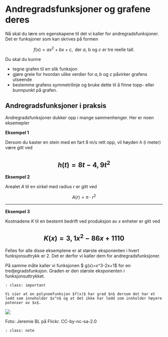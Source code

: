 # Andregradsfunksjoner og grafene deres

Nå skal du lære om egenskapene til det vi kaller for andregradsfunksjoner. Det er funksjoner som kan skrives på formen

$$f(x)=ax^2+bx+c ,  \text{ der  $a$, b og $c$ er tre reelle tall.}$$

Du skal du kunne 

* tegne grafen til en slik funksjon
* gjøre greie for hvordan ulike verdier for $a, b$ og $c$ påvirker grafens utseende
* bestemme grafens symmetrilinje og bruke dette til å finne topp- eller bunnpunkt på grafen.

## Andregradsfunksjoner i praksis

Andregradsfunksjoner dukker opp i mange sammenhenger. Her er noen eksemepler

**Eksempel 1**

Dersom du kaster en stein med en fart 8 m/s rett opp, vil høyden $h$  (i meter) være gitt ved 

$$ h(t)=8t-4,9 t^2$$
---

**Eksempel 2**

Arealet $A$ til en sirkel med radius $r$ er gitt ved 

$$ A(r)=\pi\cdot r^2$$

---

**Eksempel 3**

Kostnadene $K$ til en bestemt bedrift ved produksjon av $x$ enheter er gitt ved

$$ K(x)=3,1x^2-86x+1110 $$
---

Felles for alle disse eksemplene er at største eksponenten i hvert funksjonsuttrykk er 2. Det er derfor vi kaller dem for andregradsfunksjoner.

På samme måte kaller vi funksjonen $ g(x)=x^3-2x+1$ for en tredjegradsfunksjon. Graden er den største eksponenten i funksjonsuttrykket.

```{admonition} Graden til en polynomfunksjon
: class: important

Vi sier at en polynomfunksjon $f(x)$ har grad $n$ dersom det har et ledd som inneholder $x^n$ og at det ikke har ledd som innholder høyere potenser av $x$. 

```

![](/bilder/skihopp-Jeremie-BL-flickr.jpg)

Foto: Jeremie BL på Flickr. CC-by-nc-sa-2.0


```{admonition} Oppgave 
: class: note



```